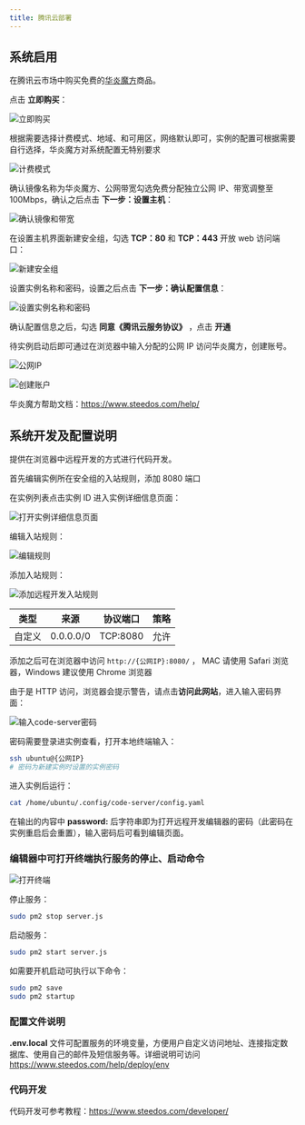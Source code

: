 ```yaml
---
title: 腾讯云部署
---
```


## 系统启用

在腾讯云市场中购买免费的[华炎魔方](https://market.cloud.tencent.com/products/24142)商品。

点击 **立即购买**：

![立即购买](/assets/help/deploy/tencent/立即购买.png)

根据需要选择计费模式、地域、和可用区，网络默认即可，实例的配置可根据需要自行选择，华炎魔方对系统配置无特别要求

![计费模式](/assets/help/deploy/tencent/计费模式.png)

确认镜像名称为华炎魔方、公网带宽勾选免费分配独立公网 IP、带宽调整至 100Mbps，确认之后点击 **下一步：设置主机**：

![确认镜像和带宽](/assets/help/deploy/tencent/确认镜像和带宽.png)

在设置主机界面新建安全组，勾选 **TCP：80** 和 **TCP：443** 开放 web 访问端口：

![新建安全组](/assets/help/deploy/tencent/新建安全组.png)

设置实例名称和密码，设置之后点击 **下一步：确认配置信息**：

![设置实例名称和密码](/assets/help/deploy/tencent/设置实例名称和密码.png)

确认配置信息之后，勾选 **同意《腾讯云服务协议》** ，点击 **开通**

待实例启动后即可通过在浏览器中输入分配的公网 IP 访问华炎魔方，创建账号。

![公网IP](/assets/help/deploy/tencent/公网IP.png)

![创建账户](/assets/help/deploy/tencent/创建账户.png)

华炎魔方帮助文档：https://www.steedos.com/help/

## 系统开发及配置说明

提供在浏览器中远程开发的方式进行代码开发。

首先编辑实例所在安全组的入站规则，添加 8080 端口

在实例列表点击实例 ID 进入实例详细信息页面：

![打开实例详细信息页面](/assets/help/deploy/tencent/打开实例详细信息页面.png)

编辑入站规则：

![编辑规则](/assets/help/deploy/tencent/编辑规则.png)

添加入站规则：

![添加远程开发入站规则](/assets/help/deploy/tencent/添加远程开发入站规则.png)

| 类型   | 来源      | 协议端口 | 策略 |
| ------ | --------- | -------- | ---- |
| 自定义 | 0.0.0.0/0 | TCP:8080 | 允许 |

添加之后可在浏览器中访问 `http://{公网IP}:8080/` ， MAC 请使用 Safari 浏览器，Windows 建议使用 Chrome 浏览器

由于是 HTTP 访问，浏览器会提示警告，请点击**访问此网站**，进入输入密码界面：

![输入code-server密码](/assets/help/deploy/tencent/输入code-server密码.png)

密码需要登录进实例查看，打开本地终端输入：

```bash
ssh ubuntu@{公网IP}
# 密码为新建实例时设置的实例密码
```

进入实例后运行：

```bash
cat /home/ubuntu/.config/code-server/config.yaml
```

在输出的内容中 **password:** 后字符串即为打开远程开发编辑器的密码（此密码在实例重启后会重置），输入密码后可看到编辑页面。

### 编辑器中可打开终端执行服务的停止、启动命令

![打开终端](/assets/help/deploy/tencent/打开终端.png)

停止服务：

```bash
sudo pm2 stop server.js
```

启动服务：

```bash
sudo pm2 start server.js
```

如需要开机启动可执行以下命令：

```bash
sudo pm2 save
sudo pm2 startup
```

### 配置文件说明

**.env.local** 文件可配置服务的环境变量，方便用户自定义访问地址、连接指定数据库、使用自己的邮件及短信服务等。详细说明可访问 https://www.steedos.com/help/deploy/env

### 代码开发

代码开发可参考教程：https://www.steedos.com/developer/
